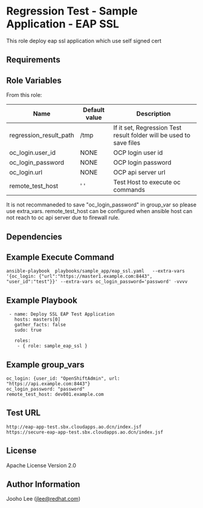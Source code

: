 Regression Test - Sample Application - EAP SSL
============

This role deploy eap ssl application which use self signed cert

Requirements
------------

Role Variables
--------------

From this role:

| Name                        | Default value                                 | Description                                                                 |
|-----------------------------|-----------------------------------------------|-----------------------------------------------------------------------------|
| regression_result_path      | /tmp                                          | If it set, Regression Test result folder will be used to save files         |
| oc_login.user_id            | NONE                                          | OCP login user id                                                           |
| oc_login_password           | NONE                                          | OCP login password                                                          |
| oc_login.url                | NONE                                          | OCP api server url                                                          |
| remote_test_host            | ' '                                           | Test Host to execute oc commands                                          |


It is not recommaneded to save "oc_login_password" in group_var so please use extra_vars.
remote_test_host can be configured when ansible host can not reach to oc api server due to firewall rule.

Dependencies
------------

Example Execute Command
-----------------------
```
ansible-playbook  playbooks/sample_app/eap_ssl.yaml   --extra-vars '{oc_login: {"url":"https://master1.example.com:8443", "user_id":"test"}}' --extra-vars oc_login_password='password' -vvvv
```

Example Playbook
----------------

```
 - name: Deploy SSL EAP Test Application
   hosts: masters[0]
   gather_facts: false
   sudo: true

   roles:
    - { role: sample_eap_ssl }

```

Example group_vars
------------------
```
oc_login: {user_id: "OpenShiftAdmin", url: "https://api.example.com:8443"}
oc_login_password: "password"
remote_test_host: dev001.example.com
```
Test URL
--------
```
http://eap-app-test.sbx.cloudapps.ao.dcn/index.jsf
https://secure-eap-app-test.sbx.cloudapps.ao.dcn/index.jsf
```
License
-------

Apache License Version 2.0

Author Information
------------------

Jooho Lee (jlee@redhat.com)
